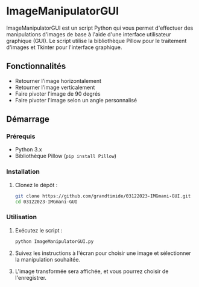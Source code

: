# ImageManipulatorGUI

ImageManipulatorGUI est un script Python qui vous permet d'effectuer des manipulations d'images de base à l'aide d'une interface utilisateur graphique (GUI). Le script utilise la bibliothèque Pillow pour le traitement d'images et Tkinter pour l'interface graphique.

## Fonctionnalités

- Retourner l'image horizontalement
- Retourner l'image verticalement
- Faire pivoter l'image de 90 degrés
- Faire pivoter l'image selon un angle personnalisé

## Démarrage

### Prérequis

- Python 3.x
- Bibliothèque Pillow (`pip install Pillow`)

### Installation

1. Clonez le dépôt :

    ```bash
    git clone https://github.com/grandtimide/03122023-IMGmani-GUI.git
    cd 03122023-IMGmani-GUI
    ```

### Utilisation

1. Exécutez le script :

    ```bash
    python ImageManipulatorGUI.py
    ```

2. Suivez les instructions à l'écran pour choisir une image et sélectionner la manipulation souhaitée.

3. L'image transformée sera affichée, et vous pourrez choisir de l'enregistrer.


